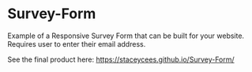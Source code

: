 # Survey-Form

Example of a Responsive Survey Form that can be built for your website.
Requires user to enter their email address.

See the final product here:
https://staceycees.github.io/Survey-Form/
